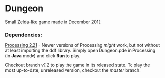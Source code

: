 # Dungeon
Small Zelda-like game made in December 2012
### Dependencies:
[Processing 2.21](https://processing.org/download/?processing) - Newer versions of Processing *might* work, but not without at least importing the ddf library.
Simply open Dungeon.pde in Processing (in **Java** mode) and click **Run** to play.

Checkout branch *v1.2* to play the game in its released state. To play the most up-to-date, unreleased version, checkout the *master* branch.
